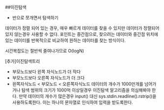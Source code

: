 ##이진탐색
- 반으로 쪼개면서 탐색하기

데이터가 정렬 되어 있는 경우, 매우 빠르게 데이터를 찾을 수 있지만 데이터가 정렬되어 있지 않는경우 사용할 수 없다.
포인트는 중간점으로, 찾으려는 데이터와 중간점 위치에 있는 데이터를 반복적으로 비교하여 원하는 데이터를 찾는 방식이다.

시간복잡도는 절반씩 줄여나가므로 O(logN)

[추가]이진탐색트리
- 부모노드보다 왼쪽 자식노드가 더 작다
- 부모노드보다 오른쪽 자식노드가 더 크다
- 왼쪽자식노드 < 부모노드 < 오른쪽자식노드
데이터의 개수가 1000만개를 넘어가거나 탐색 범위의 크기가 1000억 이상일경우 이진탐색 알고리즘을 의심해봐야 한다.
만약 데이터의 개수가 많은경우 input() 대신 sys.stdin.readline().rstrip()을 사용하도록한다.
이는 하나의 문자열로 인식하여 입력을 받도록한다.